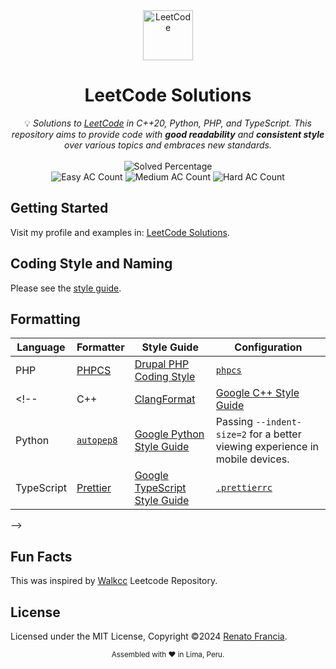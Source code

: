 <div align="center">
<a href="https://walkccc.github.io/LeetCode/"><img src="https://i.imgur.com/IsS5xkZ.png" width=80 height=80 title="LeetCode" alt="LeetCode"></a>
<h1>LeetCode Solutions</h1>
<span>💡 <i>Solutions to <a href="https://leetcode.com/problemset/all/">LeetCode</a> in C++20, Python, PHP, and TypeScript. This repository aims to provide code with <strong>good readability</strong> and <strong>consistent style</strong> over various topics and embraces new standards.</i></span>
<br/>
<br/>
<img src="https://img.shields.io/badge/Solved-22/3273%20=%200.672%25-blue.svg?style=flat-square" alt="Solved Percentage" />
<br/>
<img src="https://img.shields.io/badge/Easy-19/819-5CB85C.svg?style=flat-square" alt="Easy AC Count" />
<img src="https://img.shields.io/badge/Medium-3/1710-F0AD4E.svg?style=flat-square" alt="Medium AC Count" />
<img src="https://img.shields.io/badge/Hard-0/732-D9534F.svg?style=flat-square" alt="Hard AC Count" />
</div>

## Getting Started
Visit my profile and examples in: [LeetCode Solutions](https://www.youtube.com/watch?v=P13XGY67mSQ&list=PLdylr47oa0Mq8qb8HRtMTKucu79oP3LSq).

## Coding Style and Naming

Please see the [style guide](https://walkccc.me/LeetCode/styleguide/).

## Formatting

| Language   | Formatter                                                   | Style Guide                                                                       | Configuration                                                                  |
| ---------- | ----------------------------------------------------------- | --------------------------------------------------------------------------------- | ------------------------------------------------------------------------------ |
| PHP | [PHPCS](https://github.com/squizlabs/PHP_CodeSniffer)                             | [Drupal PHP Coding Style](https://www.drupal.org/docs/develop/standards/php/php-coding-standards) | [`phpcs`](https://github.com/squizlabs/PHP_CodeSniffer)     |
<!--| C++        | [ClangFormat](https://clang.llvm.org/docs/ClangFormat.html) | [Google C++ Style Guide](https://google.github.io/styleguide/cppguide.html)       | [`.clang-format`](https://github.com/walkccc/LeetCode/blob/main/.clang-format) |
| Python     | [`autopep8`](https://pypi.org/project/autopep8)             | [Google Python Style Guide](https://google.github.io/styleguide/pyguide.html)     | Passing `--indent-size=2` for a better viewing experience in mobile devices.   |
| TypeScript | [Prettier](https://prettier.io)                             | [Google TypeScript Style Guide](https://google.github.io/styleguide/tsguide.html) | [`.prettierrc`](https://github.com/walkccc/LeetCode/blob/main/.prettierrc)     |
-->

## Fun Facts

This was inspired by [Walkcc](https://github.com/walkccc/LeetCode/blob/main/README.md) Leetcode Repository.

## License

Licensed under the MIT License, Copyright ©2024
[Renato Francia](https://github.com/rmfranciacastillo).

<div align="center">
  <sub>Assembled with ❤️ in Lima, Peru.</sub>
</div>

